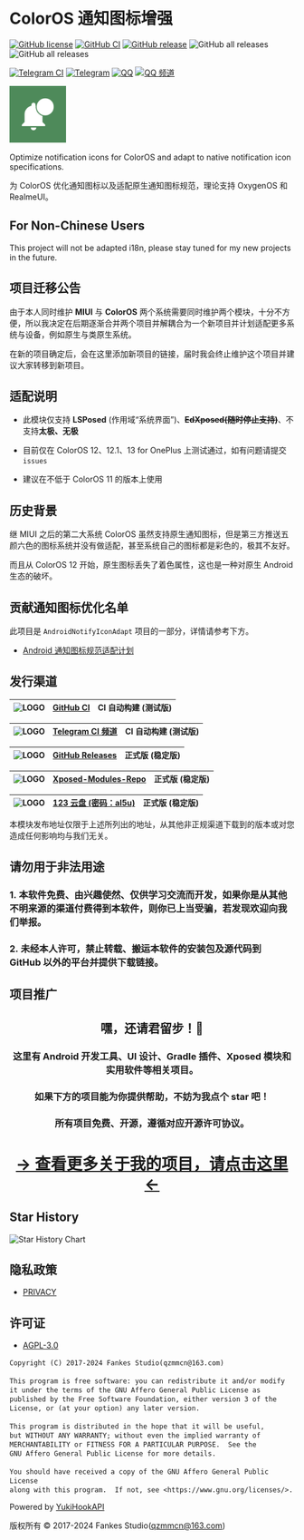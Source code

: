 # ColorOS 通知图标增强

[![GitHub license](https://img.shields.io/github/license/fankes/ColorOSNotifyIcon?color=blue)](https://github.com/fankes/ColorOSNotifyIcon/blob/master/LICENSE)
[![GitHub CI](https://img.shields.io/github/actions/workflow/status/fankes/ColorOSNotifyIcon/commit_ci.yml?label=CI%20builds)](https://github.com/fankes/ColorOSNotifyIcon/actions/workflows/commit_ci.yml)
[![GitHub release](https://img.shields.io/github/v/release/fankes/ColorOSNotifyIcon?display_name=release&logo=github&color=green)](https://github.com/fankes/ColorOSNotifyIcon/releases)
![GitHub all releases](https://img.shields.io/github/downloads/fankes/ColorOSNotifyIcon/total?label=downloads)
![GitHub all releases](https://img.shields.io/github/downloads/Xposed-Modules-Repo/com.fankes.coloros.notify/total?label=LSPosed%20downloads&labelColor=F48FB1)

[![Telegram CI](https://img.shields.io/badge/CI%20builds-Telegram-blue.svg?logo=telegram)](https://t.me/ColorOSNotifyIcon_CI)
[![Telegram](https://img.shields.io/badge/discussion-Telegram-blue.svg?logo=telegram)](https://t.me/XiaofangInternet)
[![QQ](https://img.shields.io/badge/discussion-QQ-blue.svg?logo=tencent-qq&logoColor=red)](https://qm.qq.com/cgi-bin/qm/qr?k=dp2h5YhWiga9WWb_Oh7kSHmx01X8I8ii&jump_from=webapi&authKey=Za5CaFP0lk7+Zgsk2KpoBD7sSaYbeXbsDgFjiWelOeH4VSionpxFJ7V0qQBSqvFM)
[![QQ 频道](https://img.shields.io/badge/discussion-QQ%20频道-blue.svg?logo=tencent-qq&logoColor=red)](https://pd.qq.com/s/44gcy28h)

<img src="img-src/icon.png" width = "100" height = "100" alt="LOGO"/>

Optimize notification icons for ColorOS and adapt to native notification icon specifications.

为 ColorOS 优化通知图标以及适配原生通知图标规范，理论支持 OxygenOS 和 RealmeUI。

## For Non-Chinese Users

This project will not be adapted i18n, please stay tuned for my new projects in the future.

## 项目迁移公告

由于本人同时维护 **MIUI** 与 **ColorOS** 两个系统需要同时维护两个模块，十分不方便，所以我决定在后期逐渐合并两个项目并解耦合为一个新项目并计划适配更多系统与设备，例如原生与类原生系统。

在新的项目确定后，会在这里添加新项目的链接，届时我会终止维护这个项目并建议大家转移到新项目。

## 适配说明

- 此模块仅支持 **LSPosed** (作用域“系统界面”)、**~~EdXposed(随时停止支持)~~**、不支持**太极、无极**

- 目前仅在 ColorOS 12、12.1、13 for OnePlus 上测试通过，如有问题请提交 `issues`

- 建议在不低于 ColorOS 11 的版本上使用

## 历史背景

继 MIUI 之后的第二大系统 ColorOS 虽然支持原生通知图标，但是第三方推送五颜六色的图标系统并没有做适配，甚至系统自己的图标都是彩色的，极其不友好。

而且从 ColorOS 12 开始，原生图标丢失了着色属性，这也是一种对原生 Android 生态的破坏。

## 贡献通知图标优化名单

此项目是 `AndroidNotifyIconAdapt` 项目的一部分，详情请参考下方。

- [Android 通知图标规范适配计划](https://github.com/fankes/AndroidNotifyIconAdapt)

## 发行渠道

| <img src="https://avatars.githubusercontent.com/in/15368?s=64&v=4" width = "30" height = "30" alt="LOGO"/> | [GitHub CI](https://github.com/fankes/ColorOSNotifyIcon/actions/workflows/commit_ci.yml) | CI 自动构建 (测试版) |
|------------------------------------------------------------------------------------------------------------|------------------------------------------------------------------------------------------|---------------|

| <img src="https://github.com/peter-iakovlev/Telegram/blob/public/Icon.png?raw=true" width = "30" height = "30" alt="LOGO"/> | [Telegram CI 频道](https://t.me/ColorOSNotifyIcon_CI) | CI 自动构建 (测试版) |
|-----------------------------------------------------------------------------------------------------------------------------|-----------------------------------------------------|---------------|

| <img src="https://avatars.githubusercontent.com/in/15368?s=64&v=4" width = "30" height = "30" alt="LOGO"/> | [GitHub Releases](https://github.com/fankes/ColorOSNotifyIcon/releases) | 正式版 (稳定版) |
|------------------------------------------------------------------------------------------------------------|-------------------------------------------------------------------------|-----------|

| <img src="https://avatars.githubusercontent.com/u/78217009?s=200&v=4?raw=true" width = "30" height = "30" alt="LOGO"/> | [Xposed-Modules-Repo](https://github.com/Xposed-Modules-Repo/com.fankes.coloros.notify/releases) | 正式版 (稳定版) |
|------------------------------------------------------------------------------------------------------------------------|--------------------------------------------------------------------------------------------------|-----------|

| <img src="https://github.com/fankes/fankes/assets/37344460/82113d3c-aa7b-4dd1-95c7-cda650065c12" width = "30" height = "30" alt="LOGO"/> | [123 云盘 **(密码：al5u)**](https://www.123pan.com/s/5SlUVv-C8DBh.html) | 正式版 (稳定版) |
|------------------------------------------------------------------------------------------------------------------------------------------|--------------------------------------------------------------------|-----------|

本模块发布地址仅限于上述所列出的地址，从其他非正规渠道下载到的版本或对您造成任何影响均与我们无关。

## 请勿用于非法用途

<h3>1.&nbsp本软件免费、由兴趣使然、仅供学习交流而开发，如果你是从其他不明来源的渠道付费得到本软件，则你已上当受骗，若发现欢迎向我们举报。</h3>

<h3>2.&nbsp未经本人许可，禁止转载、搬运本软件的安装包及源代码到 GitHub 以外的平台并提供下载链接。</h3>

## 项目推广

<!--suppress HtmlDeprecatedAttribute -->
<div align="center">
    <h2>嘿，还请君留步！👋</h2>
    <h3>这里有 Android 开发工具、UI 设计、Gradle 插件、Xposed 模块和实用软件等相关项目。</h3>
    <h3>如果下方的项目能为你提供帮助，不妨为我点个 star 吧！</h3>
    <h3>所有项目免费、开源，遵循对应开源许可协议。</h3>
    <h1><a href="https://github.com/fankes/fankes/blob/main/project-promote/README-zh-CN.md">→ 查看更多关于我的项目，请点击这里 ←</a></h1>
</div>

## Star History

![Star History Chart](https://api.star-history.com/svg?repos=fankes/ColorOSNotifyIcon&type=Date)

## 隐私政策

- [PRIVACY](PRIVACY.md)

## 许可证

- [AGPL-3.0](https://www.gnu.org/licenses/agpl-3.0.html)

```
Copyright (C) 2017-2024 Fankes Studio(qzmmcn@163.com)

This program is free software: you can redistribute it and/or modify
it under the terms of the GNU Affero General Public License as
published by the Free Software Foundation, either version 3 of the
License, or (at your option) any later version.

This program is distributed in the hope that it will be useful,
but WITHOUT ANY WARRANTY; without even the implied warranty of
MERCHANTABILITY or FITNESS FOR A PARTICULAR PURPOSE.  See the
GNU Affero General Public License for more details.

You should have received a copy of the GNU Affero General Public License
along with this program.  If not, see <https://www.gnu.org/licenses/>.
```

Powered by [YukiHookAPI](https://github.com/HighCapable/YukiHookAPI)

版权所有 © 2017-2024 Fankes Studio(qzmmcn@163.com)